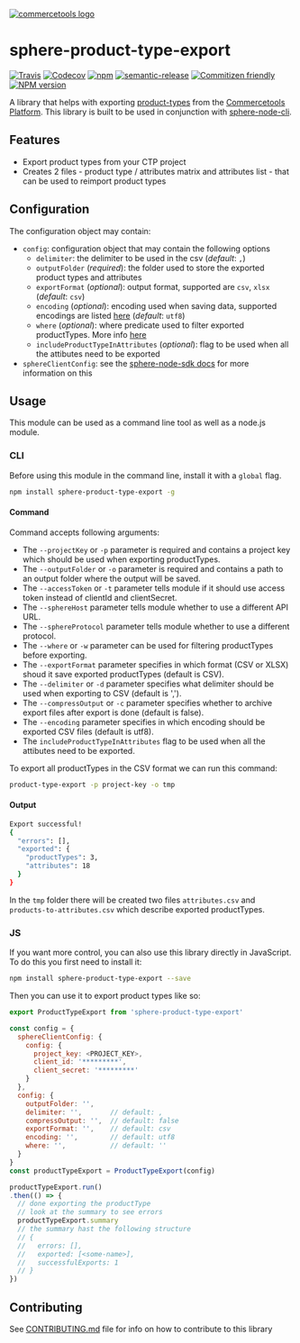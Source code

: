 [![commercetools logo][commercetools-icon]][commercetools]
# sphere-product-type-export

[![Travis][travis-badge]][travis-url]
[![Codecov][codecov-badge]][codecov-url]
[![npm][npm-lic-badge]][npm-lic-url]
[![semantic-release][semantic-release-badge]][semantic-release-url]
[![Commitizen friendly][commitizen-badge]][commitizen-url]
[![NPM version][npm-image]][npm-url]

A library that helps with exporting [product-types](http://dev.commercetools.com/http-api-projects-productTypes.html) from the [Commercetools Platform](http://www.commercetools.com/).
This library is built to be used in conjunction with [sphere-node-cli](https://github.com/sphereio/sphere-node-cli).

## Features
- Export product types from your CTP project
- Creates 2 files - product type / attributes matrix and attributes list - that can be used to reimport product types

## Configuration
The configuration object may contain:
- `config`: configuration object that may contain the following options
  - `delimiter`: the delimiter to be used in the csv (_default_: `,`)
  - `outputFolder` (_required_): the folder used to store the exported product types and attributes
  - `exportFormat` (_optional_): output format, supported are `csv`, `xlsx` (_default_: `csv`)
  - `encoding` (_optional_): encoding used when saving data, supported encodings are listed [here](https://github.com/ashtuchkin/iconv-lite/wiki/Supported-Encodings) (_default_: `utf8`)
  - `where` (_optional_): where predicate used to filter exported productTypes. More info [here](http://dev.commercetools.com/http-api.html#predicates)
  - `includeProductTypeInAttributes` (_optional_): flag to be used when all the attibutes need to be exported
- `sphereClientConfig`: see the [sphere-node-sdk docs](http://sphereio.github.io/sphere-node-sdk/) for more information on this

## Usage

This module can be used as a command line tool as well as a node.js module.

### CLI
Before using this module in the command line, install it with a `global` flag.
```sh
npm install sphere-product-type-export -g
```

#### Command
Command accepts following arguments:
- The `--projectKey` or `-p` parameter is required and contains a project key which should be used when exporting productTypes. 
- The `--outputFolder` or `-o` parameter is required and contains a path to an output folder where the output will be saved. 
- The `--accessToken` or `-t` parameter tells module if it should use access token instead of clientId and clientSecret. 
- The `--sphereHost` parameter tells module whether to use a different API URL. 
- The `--sphereProtocol` parameter tells module whether to use a different protocol. 
- The `--where` or `-w` parameter can be used for filtering productTypes before exporting.
- The `--exportFormat` parameter specifies in which format (CSV or XLSX) shoud it save exported productTypes (default is CSV). 
- The `--delimiter` or `-d` parameter specifies what delimiter should be used when exporting to CSV (default is ',').
- The `--compressOutput` or `-c` parameter specifies whether to archive export files after export is done (default is false). 
- The `--encoding` parameter specifies in which encoding should be exported CSV files (default is utf8). 
- The `includeProductTypeInAttributes` flag to be used when all the attibutes need to be exported.

To export all productTypes in the CSV format we can run this command:
```bash
product-type-export -p project-key -o tmp
```

#### Output
```sh
Export successful!
{
  "errors": [],
  "exported": {
    "productTypes": 3,
    "attributes": 18
  }
}
```
In the `tmp` folder there will be created two files `attributes.csv` and `products-to-attributes.csv` which describe exported productTypes.


### JS
If you want more control, you can also use this library directly in JavaScript. To do this you first need to install it:

```sh
npm install sphere-product-type-export --save
```

Then you can use it to export product types like so:

```js
export ProductTypeExport from 'sphere-product-type-export'

const config = {
  sphereClientConfig: {
    config: {
      project_key: <PROJECT_KEY>,
      client_id: '*********',
      client_secret: '*********'
    }
  },
  config: {
    outputFolder: '',
    delimiter: '',       // default: ,
    compressOutput: '',  // default: false
    exportFormat: '',    // default: csv
    encoding: '',        // default: utf8
    where: '',           // default: ''
  }
}
const productTypeExport = ProductTypeExport(config)

productTypeExport.run()
.then(() => {
  // done exporting the productType
  // look at the summary to see errors
  productTypeExport.summary
  // the summary hast the following structure
  // {
  //   errors: [],
  //   exported: [<some-name>],
  //   successfulExports: 1
  // }
})
```

## Contributing
  See [CONTRIBUTING.md](CONTRIBUTING.md) file for info on how to contribute to this library

[commercetools]: https://commercetools.com/
[commercetools-icon]: https://cdn.rawgit.com/commercetools/press-kit/master/PNG/72DPI/CT%20logo%20horizontal%20RGB%2072dpi.png
[travis-badge]: https://img.shields.io/travis/sphereio/sphere-product-type-export.svg?style=flat-square
[travis-url]: https://travis-ci.org/sphereio/sphere-product-type-export

[codecov-badge]: https://img.shields.io/codecov/c/github/sphereio/sphere-product-type-export.svg?style=flat-square
[codecov-url]: https://codecov.io/github/sphereio/sphere-product-type-export

[npm-lic-badge]: https://img.shields.io/npm/l/sphere-product-type-export.svg?style=flat-square
[npm-lic-url]: http://spdx.org/licenses/MIT

[semantic-release-badge]: https://img.shields.io/badge/%20%20%F0%9F%93%A6%F0%9F%9A%80-semantic--release-e10079.svg?style=flat-square
[semantic-release-url]: https://github.com/semantic-release/semantic-release

[commitizen-badge]: https://img.shields.io/badge/commitizen-friendly-brightgreen.svg?style=flat-square
[commitizen-url]: http://commitizen.github.io/cz-cli/

[npm-url]: https://npmjs.org/package/sphere-product-type-export
[npm-image]: http://img.shields.io/npm/v/sphere-product-type-export.svg?style=flat-square
[npm-downloads-image]: https://img.shields.io/npm/dt/sphere-product-type-export.svg?style=flat-square
